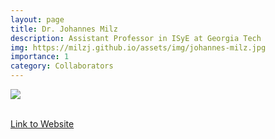 ```yaml
---
layout: page
title: Dr. Johannes Milz
description: Assistant Professor in ISyE at Georgia Tech
img: https://milzj.github.io/assets/img/johannes-milz.jpg
importance: 1
category: Collaborators
---
```


<div class="profile"> 
<img src="https://milzj.github.io/assets/img/johannes-milz.jpg" class="img-fluid z-depth-1 rounded"/>
</div>
<br>

[Link to Website](https://milzj.github.io/)



